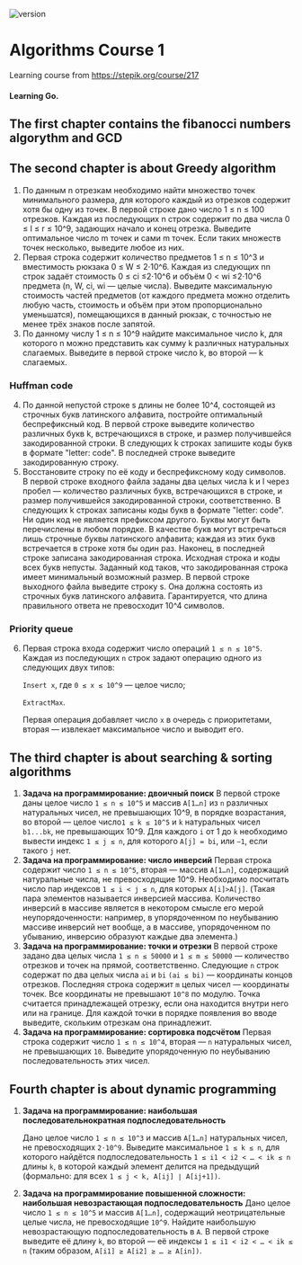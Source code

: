 ![version](https://img.shields.io/badge/Go%20-v1.14-blue)

# Algorithms Course 1
Learning course from https://stepik.org/course/217 
#### Learning Go.

## The first chapter contains the fibanocci numbers algorythm and GCD
## The second chapter is about Greedy algorithm
1) По данным n отрезкам необходимо найти множество точек минимального размера, для которого каждый из отрезков содержит хотя бы одну из точек. В первой строке дано число 1 ≤ n ≤ 100 отрезков. Каждая из последующих n строк содержит по два числа 0 ≤  l ≤ r ≤ 10^9, задающих начало и конец отрезка. Выведите оптимальное число m точек и сами m точек. Если таких множеств точек несколько, выведите любое из них.
2) Первая строка содержит количество предметов 1 ≤ n ≤ 10^3 и вместимость рюкзака 0 ≤ W ≤ 2⋅10^6. Каждая из следующих nn строк задаёт стоимость 0 ≤ ci ≤2⋅10^6 и объём  0 < wi ≤2⋅10^6 предмета (n, W, ci, wi — целые числа). Выведите максимальную стоимость частей предметов (от каждого предмета можно отделить любую часть, стоимость и объём при этом пропорционально уменьшатся), помещающихся в данный рюкзак, с точностью не менее трёх знаков после запятой.
3) По данному числу 1 ≤ n ≤ 10^9 найдите максимальное число k, для которого n можно представить как сумму k различных натуральных слагаемых. Выведите в первой строке число k, во второй — k слагаемых.
### Huffman code
4) По данной непустой строке s длины не более 10^4, состоящей из строчных букв латинского алфавита, постройте оптимальный беспрефиксный код. В первой строке выведите количество различных букв k, встречающихся в строке, и размер получившейся закодированной строки. В следующих k строках запишите коды букв в формате "letter: code". В последней строке выведите закодированную строку.
5) Восстановите строку по её коду и беспрефиксному коду символов. 
В первой строке входного файла заданы два целых числа k и l через пробел — количество различных букв, встречающихся в строке, и размер получившейся закодированной строки, соответственно. В следующих k строках записаны коды букв в формате "letter: code". Ни один код не является префиксом другого. Буквы могут быть перечислены в любом порядке. В качестве букв могут встречаться лишь строчные буквы латинского алфавита; каждая из этих букв встречается в строке хотя бы один раз. Наконец, в последней строке записана закодированная строка. Исходная строка и коды всех букв непусты. Заданный код таков, что закодированная строка имеет минимальный возможный размер.
В первой строке выходного файла выведите строку s. Она должна состоять из строчных букв латинского алфавита. Гарантируется, что длина правильного ответа не превосходит 10^4 символов.
### Priority queue
6) Первая строка входа содержит число операций `1 ≤ n ≤ 10^5`. Каждая из последующих `n` строк задают операцию одного из следующих двух типов:

   `Insert x`, где `0 ≤ x ≤ 10^9` — целое число;

   `ExtractMax`.

    Первая операция добавляет число `x` в очередь с приоритетами, вторая — извлекает максимальное число и выводит его.
   
## The third chapter is about searching & sorting algorithms
1) **Задача на программирование: двоичный поиск**
   В первой строке даны целое число `1 ≤ n ≤ 10^5` и массив `A[1…n]` из `n` различных натуральных чисел, не превышающих 10^9, в порядке возрастания, во второй — целое число`1 ≤ k ≤ 10^5` и `k` натуральных чисел `b1...bk`, не превышающих 10^9. Для каждого `i` от 1 до `k` необходимо вывести индекс `1 ≤ j ≤ n`, для которого `A[j] = bi`, или `−1`, если такого `j` нет.   
3) **Задача на программирование: число инверсий**
   Первая строка содержит число `1 ≤ n ≤ 10^5`, вторая — массив `A[1…n]`, содержащий натуральные числа, не превосходящие 10^9. Необходимо посчитать число пар индексов `1 ≤ i < j ≤ n`, для которых `A[i]>A[j]`. (Такая пара элементов называется инверсией массива. Количество инверсий в массиве является в некотором смысле его мерой неупорядоченности: например, в упорядоченном по неубыванию массиве инверсий нет вообще, а в массиве, упорядоченном по убыванию, инверсию образуют каждые два элемента.)
4) **Задача на программирование: точки и отрезки**
   В первой строке задано два целых числа `1 ≤ n ≤ 50000` и `1 ≤ m ≤ 50000` — количество отрезков и точек на прямой, соответственно. Следующие `n` строк содержат по два целых числа `ai` и `bi` `(ai ≤ bi)` — координаты концов отрезков. Последняя строка содержит `m` целых чисел — координаты точек. Все координаты не превышают `10^8` по модулю. Точка считается принадлежащей отрезку, если она находится внутри него или на границе. Для каждой точки в порядке появления во вводе выведите, скольким отрезкам она принадлежит.
5) **Задача на программирование: сортировка подсчётом**
   Первая строка содержит число `1 ≤ n ≤ 10^4`, вторая — `n` натуральных чисел, не превышающих `10`. Выведите упорядоченную по неубыванию последовательность этих чисел.

 ## Fourth chapter is about dynamic programming
1) **Задача на программирование: наибольшая последовательнократная подпоследовательность**

   Дано целое число `1 ≤ n ≤ 10^3` и массив `A[1…n]` натуральных чисел, не превосходящих `2⋅10^9`. Выведите максимальное `1 ≤ k ≤ n`, для которого найдётся подпоследовательность `1 ≤ i1 < i2 < … < ik ≤ n` длины `k`, в которой каждый элемент делится на предыдущий (формально: для  всех `1 ≤ j < k, A[ij] ∣ A[ij+1])`.
2) **Задача на программирование повышенной сложности: наибольшая невозрастающая подпоследовательность**
   Дано целое число `1 ≤ n ≤ 10^5` и массив `A[1…n]`, содержащий неотрицательные целые числа, не превосходящие `10^9`. Найдите наибольшую невозрастающую подпоследовательность в `A`. В первой строке выведите её длину `k`, во второй — её индексы `1 ≤ i1 < i2 < … < ik ≤ n` (таким образом, `A[i1] ≥ A[i2] ≥ … ≥ A[in])`.